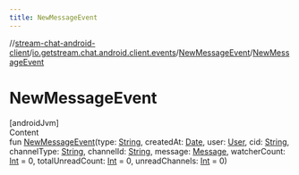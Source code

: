 ```yaml
---
title: NewMessageEvent
---
```

//[stream-chat-android-client](../../../index.md)/[io.getstream.chat.android.client.events](../index.md)/[NewMessageEvent](index.md)/[NewMessageEvent](NewMessageEvent.md)



# NewMessageEvent  
[androidJvm]  
Content  
fun [NewMessageEvent](NewMessageEvent.md)(type: [String](https://kotlinlang.org/api/latest/jvm/stdlib/kotlin/-string/index.html), createdAt: [Date](https://developer.android.com/reference/kotlin/java/util/Date.html), user: [User](../../io.getstream.chat.android.client.models/User/index.md), cid: [String](https://kotlinlang.org/api/latest/jvm/stdlib/kotlin/-string/index.html), channelType: [String](https://kotlinlang.org/api/latest/jvm/stdlib/kotlin/-string/index.html), channelId: [String](https://kotlinlang.org/api/latest/jvm/stdlib/kotlin/-string/index.html), message: [Message](../../io.getstream.chat.android.client.models/Message/index.md), watcherCount: [Int](https://kotlinlang.org/api/latest/jvm/stdlib/kotlin/-int/index.html) = 0, totalUnreadCount: [Int](https://kotlinlang.org/api/latest/jvm/stdlib/kotlin/-int/index.html) = 0, unreadChannels: [Int](https://kotlinlang.org/api/latest/jvm/stdlib/kotlin/-int/index.html) = 0)  



